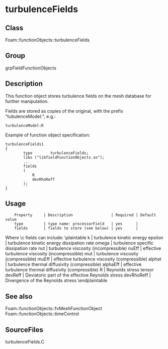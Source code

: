 # turbulenceFields 
## Class
Foam::functionObjects::turbulenceFields

## Group
grpFieldFunctionObjects

## Description
This function object stores turbulence fields on the mesh database for
further manipulation.

Fields are stored as copies of the original, with the prefix
"tubulenceModel:", e.g.:

```
turbulenceModel:R
```

Example of function object specification:
```
turbulenceFields1
{
        type        turbulenceFields;
        libs ("libfieldFunctionObjects.so");
        ...
        fields
        (
            R
            devRhoReff
        );
}
```

## Usage

        Property     | Description                 | Required | Default value
        type         | type name: processorField   | yes      |
        fields       | fields to store (see below) | yes      |


Where \c fields can include:
\plaintable
        k           | turbulence kinetic energy
        epsilon     | turbulence kinetic energy dissipation rate
        omega       | turbulence specific dissipation rate
        nut         | turbulence viscosity (incompressible)
        nuEff       | effective turbulence viscosity (incompressible)
        mut         | turbulence viscosity (compressible)
        muEff       | effective turbulence viscosity (compressible)
        alphat      | turbulence thermal diffusivity (compressible)
        alphaEff    | effective turbulence thermal diffusivity (compressible)
        R           | Reynolds stress tensor
        devReff     | Deviatoric part of the effective Reynolds stress
        devRhoReff  | Divergence of the Reynolds stress
\endplaintable

## See also
Foam::functionObjects::fvMeshFunctionObject
Foam::functionObjects::timeControl

## SourceFiles
turbulenceFields.C

